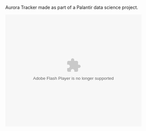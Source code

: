 Aurora Tracker made as part of a Palantir data science project.

<object width="425" height="350">
  <param name="movie" value="[http://www.youtube.com/user/wwwLoveWatercom?v=BTRN1YETpyg](https://youtu.be/azO8jLF4mDM
)" />
  <param name="wmode" value="transparent" />
  <embed src="[http://www.youtube.com/user/wwwLoveWatercom?v=BTRN1YETpyg](https://youtu.be/azO8jLF4mDM
)"
         type="application/x-shockwave-flash"
         wmode="transparent" width="425" height="350" />
</object>

